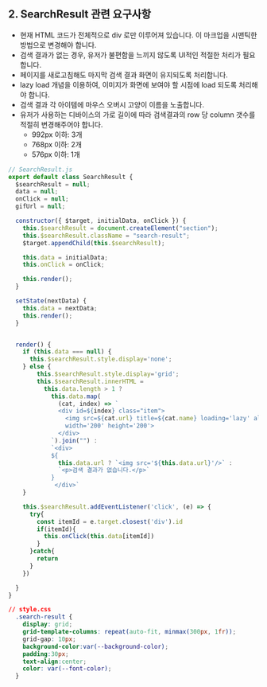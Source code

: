 ## 2. SearchResult 관련 요구사항
* 현재 HTML 코드가 전체적으로 div 로만 이루어져 있습니다. 이 마크업을 시맨틱한 방법으로 변경해야 합니다.
* 검색 결과가 없는 경우, 유저가 불편함을 느끼지 않도록 UI적인 적절한 처리가 필요합니다.
* 페이지를 새로고침해도 마지막 검색 결과 화면이 유지되도록 처리합니다.
* lazy load 개념을 이용하여, 이미지가 화면에 보여야 할 시점에 load 되도록 처리해야 합니다.
* 검색 결과 각 아이템에 마우스 오버시 고양이 이름을 노출합니다.
* 유저가 사용하는 디바이스의 가로 길이에 따라 검색결과의 row 당 column 갯수를 적절히 변경해주어야 합니다.
  * 992px 이하: 3개
  * 768px 이하: 2개
  * 576px 이하: 1개

```javascript
// SearchResult.js
export default class SearchResult {
  $searchResult = null;
  data = null;
  onClick = null;
  gifUrl = null;

  constructor({ $target, initialData, onClick }) {
    this.$searchResult = document.createElement("section");
    this.$searchResult.className = "search-result";
    $target.appendChild(this.$searchResult);

    this.data = initialData;
    this.onClick = onClick;

    this.render();
  }

  setState(nextData) {
    this.data = nextData;
    this.render();
  }


  render() {
    if (this.data === null) {
      this.$searchResult.style.display='none';
    } else {
        this.$searchResult.style.display='grid';
        this.$searchResult.innerHTML =
          this.data.length > 1 ?
            this.data.map(
              (cat, index) => `
              <div id=${index} class="item">
                <img src=${cat.url} title=${cat.name} loading='lazy' alt=${cat.name}
                width='200' height='200'>
              </div>
            `).join("") :
            `<div>
            ${
              this.data.url ? `<img src='${this.data.url}'/>` :
              `<p>검색 결과가 없습니다.</p>`
            }
             </div>`
    }

    this.$searchResult.addEventListener('click', (e) => {
      try{
        const itemId = e.target.closest('div').id
        if(itemId){
          this.onClick(this.data[itemId])
        }
      }catch{
        return
      }
    })

  }
}
````

````css
// style.css
  .search-result {
    display: grid;
    grid-template-columns: repeat(auto-fit, minmax(300px, 1fr));
    grid-gap: 10px;
    background-color:var(--background-color);
    padding:30px;
    text-align:center;
    color: var(--font-color);
  }
````
